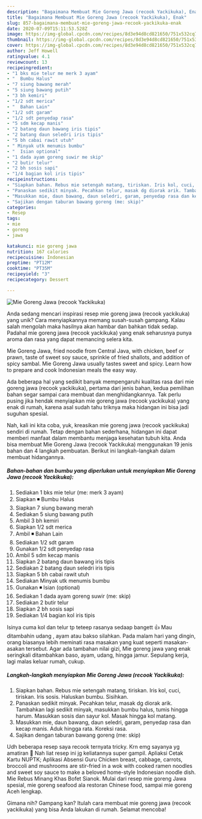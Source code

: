 ```yaml
---
description: "Bagaimana Membuat Mie Goreng Jawa (recook Yackikuka), Enak"
title: "Bagaimana Membuat Mie Goreng Jawa (recook Yackikuka), Enak"
slug: 857-bagaimana-membuat-mie-goreng-jawa-recook-yackikuka-enak
date: 2020-07-09T15:11:53.528Z
image: https://img-global.cpcdn.com/recipes/8d3e94d8cd821650/751x532cq70/mie-goreng-jawa-recook-yackikuka-foto-resep-utama.jpg
thumbnail: https://img-global.cpcdn.com/recipes/8d3e94d8cd821650/751x532cq70/mie-goreng-jawa-recook-yackikuka-foto-resep-utama.jpg
cover: https://img-global.cpcdn.com/recipes/8d3e94d8cd821650/751x532cq70/mie-goreng-jawa-recook-yackikuka-foto-resep-utama.jpg
author: Jeff Howell
ratingvalue: 4.1
reviewcount: 13
recipeingredient:
- "1 bks mie telur me merk 3 ayam"
- "  Bumbu Halus"
- "7 siung bawang merah"
- "5 siung bawang putih"
- "3 bh kemiri"
- "1/2 sdt merica"
- "  Bahan Lain"
- "1/2 sdt garam"
- "1/2 sdt penyedap rasa"
- "5 sdm kecap manis"
- "2 batang daun bawang iris tipis"
- "2 batang daun seledri iris tipis"
- "5 bh cabai rawit utuh"
- " Minyak utk menumis bumbu"
- "  Isian optional"
- "1 dada ayam goreng suwir me skip"
- "2 butir telur"
- "2 bh sosis sapi"
- "1/4 bagian kol iris tipis"
recipeinstructions:
- "Siapkan bahan. Rebus mie setengah matang, tiriskan. Iris kol, cuci, tiriskan. Iris sosis. Haluskan bumbu. Sisihkan."
- "Panaskan sedikit minyak. Pecahkan telur, masak dg diorak arik. Tambahkan lagi sedikit minyak, masukkan bumbu halus, tumis hingga harum. Masukkan sosis dan sayur kol. Masak hingga kol matang."
- "Masukkan mie, daun bawang, daun seledri, garam, penyedap rasa dan kecap manis. Aduk hingga rata. Koreksi rasa."
- "Sajikan dengan taburan bawang goreng (me: skip)"
categories:
- Resep
tags:
- mie
- goreng
- jawa

katakunci: mie goreng jawa 
nutrition: 167 calories
recipecuisine: Indonesian
preptime: "PT12M"
cooktime: "PT35M"
recipeyield: "3"
recipecategory: Dessert

---
```



![Mie Goreng Jawa (recook Yackikuka)](https://img-global.cpcdn.com/recipes/8d3e94d8cd821650/751x532cq70/mie-goreng-jawa-recook-yackikuka-foto-resep-utama.jpg)

Anda sedang mencari inspirasi resep mie goreng jawa (recook yackikuka) yang unik? Cara menyiapkannya memang susah-susah gampang. Kalau salah mengolah maka hasilnya akan hambar dan bahkan tidak sedap. Padahal mie goreng jawa (recook yackikuka) yang enak seharusnya punya aroma dan rasa yang dapat memancing selera kita.

Mie Goreng Jawa, fried noodle from Central Java, with chicken, beef or prawn, taste of sweet soy sauce, sprinkle of fried shallots, and addition of spicy sambal. Mie Goreng Jawa usually tastes sweet and spicy. Learn how to prepare and cook Indonesian meals the easy way.

Ada beberapa hal yang sedikit banyak mempengaruhi kualitas rasa dari mie goreng jawa (recook yackikuka), pertama dari jenis bahan, kedua pemilihan bahan segar sampai cara membuat dan menghidangkannya. Tak perlu pusing jika hendak menyiapkan mie goreng jawa (recook yackikuka) yang enak di rumah, karena asal sudah tahu triknya maka hidangan ini bisa jadi suguhan spesial.


Nah, kali ini kita coba, yuk, kreasikan mie goreng jawa (recook yackikuka) sendiri di rumah. Tetap dengan bahan sederhana, hidangan ini dapat memberi manfaat dalam membantu menjaga kesehatan tubuh kita. Anda bisa membuat Mie Goreng Jawa (recook Yackikuka) menggunakan 19 jenis bahan dan 4 langkah pembuatan. Berikut ini langkah-langkah dalam membuat hidangannya.

<!--inarticleads1-->

##### Bahan-bahan dan bumbu yang diperlukan untuk menyiapkan Mie Goreng Jawa (recook Yackikuka):

1. Sediakan 1 bks mie telur (me: merk 3 ayam)
1. Siapkan  ◾ Bumbu Halus
1. Siapkan 7 siung bawang merah
1. Sediakan 5 siung bawang putih
1. Ambil 3 bh kemiri
1. Siapkan 1/2 sdt merica
1. Ambil  ◾ Bahan Lain
1. Sediakan 1/2 sdt garam
1. Gunakan 1/2 sdt penyedap rasa
1. Ambil 5 sdm kecap manis
1. Siapkan 2 batang daun bawang iris tipis
1. Sediakan 2 batang daun seledri iris tipis
1. Siapkan 5 bh cabai rawit utuh
1. Sediakan  Minyak utk menumis bumbu
1. Gunakan  ◾ Isian (optional)
1. Sediakan 1 dada ayam goreng suwir (me: skip)
1. Sediakan 2 butir telur
1. Siapkan 2 bh sosis sapi
1. Sediakan 1/4 bagian kol iris tipis


Isinya cuma kol dan telur tp teteep rasanya sedaap bangett 👍 Mau ditambahin udang , ayam atau bakso silahkan. Pada malam hari yang dingin, orang biasanya lebih meminati rasa masakan yang kuat seperti masakan-asakan tersebut. Agar ada tambahan nilai gizi, Mie goreng jawa yang enak seringkali ditambahkan baso, ayam, udang, hingga jamur. Sepulang kerja, lagi malas keluar rumah, cukup. 

<!--inarticleads2-->

##### Langkah-langkah menyiapkan Mie Goreng Jawa (recook Yackikuka):

1. Siapkan bahan. Rebus mie setengah matang, tiriskan. Iris kol, cuci, tiriskan. Iris sosis. Haluskan bumbu. Sisihkan.
1. Panaskan sedikit minyak. Pecahkan telur, masak dg diorak arik. Tambahkan lagi sedikit minyak, masukkan bumbu halus, tumis hingga harum. Masukkan sosis dan sayur kol. Masak hingga kol matang.
1. Masukkan mie, daun bawang, daun seledri, garam, penyedap rasa dan kecap manis. Aduk hingga rata. Koreksi rasa.
1. Sajikan dengan taburan bawang goreng (me: skip)


Udh beberapa resep saya recook ternyata tricky. Krn emg sayanya yg amatiran 🤣 Nah liat resep ini jg keliatannya super gampil. Apliaksi Cetak Kartu NUPTK; Aplikasi Absensi Guru Chicken breast, cabbage, carrots, broccoli and mushrooms are stir-fried in a wok with cooked ramen noodles and sweet soy sauce to make a beloved home-style Indonesian noodle dish. Mie Rebus Minang Khas Bofet Sianok. Mulai dari resep mie goreng Jawa spesial, mie goreng seafood ala restoran Chinese food, sampai mie goreng Aceh lengkap. 

Gimana nih? Gampang kan? Itulah cara membuat mie goreng jawa (recook yackikuka) yang bisa Anda lakukan di rumah. Selamat mencoba!

